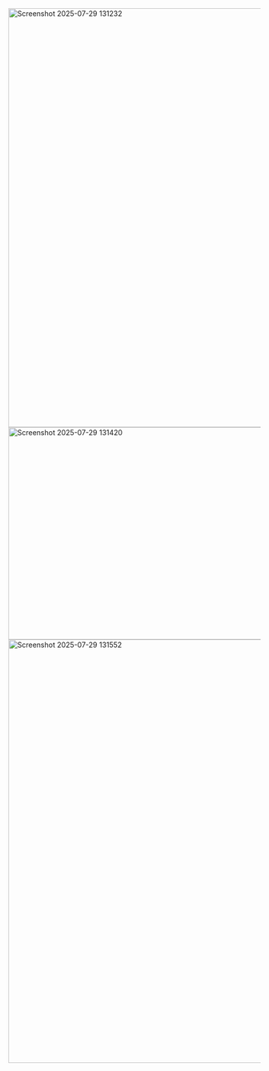<img width="1890" height="835" alt="Screenshot 2025-07-29 131232" src="https://github.com/user-attachments/assets/2a5b18c6-c156-45c9-b2c9-84bf1428d9b5" />

<img width="1913" height="423" alt="Screenshot 2025-07-29 131420" src="https://github.com/user-attachments/assets/5af9e57c-67e0-4898-9cbe-9fbb3f563f66" />

<img width="1844" height="844" alt="Screenshot 2025-07-29 131552" src="https://github.com/user-attachments/assets/213f9193-4d8a-44bc-97b1-c58c7fefbb5d" />

